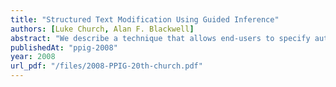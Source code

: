 ```yaml
---
title: "Structured Text Modification Using Guided Inference"
authors: [Luke Church, Alan F. Blackwell]
abstract: "We describe a technique that allows end-users to specify automated transformations of structured text by inferring an underlying model. Inference is achieved with a novel algorithm, Structured Prediction by Partial Match (SPPM), a generalisation of the well-known PPM approach to predictive text entry and compression. We created two simple applications, as examples of \"first steps\" end-user programming tasks that can be achieved using SPPM. In empirical evaluations, each of these applications proved to be substantially superior to equivalent facilities in leading commercial products."
publishedAt: "ppig-2008"
year: 2008
url_pdf: "/files/2008-PPIG-20th-church.pdf"
---
```

